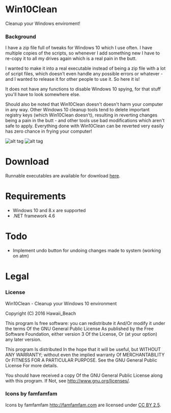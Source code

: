 # Win10Clean
Cleanup your Windows enviroment!

### Background
I have a zip file full of tweaks for Windows 10 which I use often. I have multiple copies of the scripts, so whenever I add something new I have to re-copy it to all my drives again which is a real pain in the butt.

I wanted to make it into a real executable instead of being a zip file with a lot of script files, which doesn't even handle any possible errors or whatever - and I wanted to release it for other people to use it. So here it is!

It does not have any functions to disable Windows 10 spying, for that stuff you'll have to look somewhere else.

Should also be noted that Win10Clean doesn't doesn't harm your computer in any way. Other Windows 10 cleanup tools tend to delete important registry keys (which Win10Clean doesn't), resulting in reverting changes being a pain in the butt - and other tools use bad modifications which aren't safe to apply. Everything done with Win10Clean can be reverted very easily has zero chance in frying your computer!

![alt tag](http://i.imgur.com/w5nbL6o.png)
![alt tag](http://i.imgur.com/cih36BG.png)

# Download
Runnable executables are available for download [here](https://github.com/ElPumpo/Win10Clean/releases).

# Requirements
+ Windows 10 and 8.x are supported
+ .NET framework 4.6

# Todo
- Implement undo button for undoing changes made to system (working on atm)

# Legal

### License
Win10Clean - Cleanup your Windows 10 environment

Copyright (C) 2016 Hawaii_Beach

This program Is free software: you can redistribute it And/Or modify it under the terms Of the GNU General Public License As published by the Free Software Foundation, either version 3 Of the License, Or (at your option) any later version.

This program Is distributed In the hope that it will be useful, but WITHOUT ANY WARRANTY; without even the implied warranty Of MERCHANTABILITY Or FITNESS FOR A PARTICULAR PURPOSE. See the GNU General Public License For more details.

You should have received a copy Of the GNU General Public License along with this program. If Not, see <http://www.gnu.org/licenses/>.

### Icons by famfamfam
Icons by famfamfam <http://famfamfam.com> are licensed under [CC BY 2.5](https://creativecommons.org/licenses/by/2.5/).
